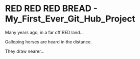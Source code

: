 # RED RED RED BREAD - My_First_Ever_Git_Hub_Project
Many years ago, in a far off RED land...

<Romantic Orchestral Score fills the theater...>

Galloping horses are heard in the distance.

They draw nearer...
